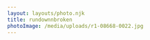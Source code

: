 ```yaml
---
layout: layouts/photo.njk
title: rundownnbroken
photoImage: /media/uploads/r1-08668-0022.jpg
---
```


